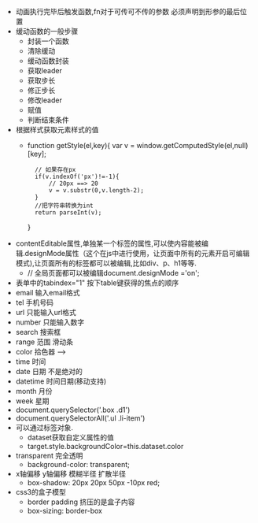 + 动画执行完毕后触发函数,fn对于可传可不传的参数 必须声明到形参的最后位置
+ 缓动函数的一般步骤
	- 封装一个函数
	- 清除缓动
	- 缓动函数封装
	- 获取leader
	- 获取步长
	- 修正步长
	- 修改leader
	- 赋值
	- 判断结束条件
+ 根据样式获取元素样式的值
	- function getStyle(el,key){
			var v = window.getComputedStyle(el,null)[key];

			// 如果存在px
			if(v.indexOf('px')!=-1){
				// 20px ==> 20
				v = v.substr(0,v.length-2);
			}
			//把字符串转换为int
			return parseInt(v);
		}
+ contentEditable属性,单独某一个标签的属性,可以使内容能被编辑.designMode属性（这个在js中进行使用，让页面中所有的元素开启可编辑模式),让页面所有的标签都可以被编辑,比如div、p、h1等等.
	- // 全局页面都可以被编辑document.designMode ='on';
+ 表单中的tabindex="1" 按下table键获得的焦点的顺序
+ email 输入email格式
+ tel 手机号码  
+ url 只能输入url格式
+ number 只能输入数字
+ search 搜索框
+ range 范围 滑动条
+ color 拾色器 -->
+ time	时间
+ date 日期 不是绝对的
+ datetime 时间日期(移动支持)
+ month 月份
+ week 星期
+ document.querySelector('.box .d1')
+ document.querySelectorAll('.ul .li-item')
+ 可以通过标签对象.
	- dataset获取自定义属性的值
	- target.style.backgroundColor=this.dataset.color
+ transparent 完全透明
	- background-color: transparent;
+ x轴偏移 y轴偏移  模糊半径  扩散半径
	- box-shadow: 20px 20px 50px -10px red;
+ css3的盒子模型 
	- border padding 挤压的是盒子内容
	- box-sizing: border-box